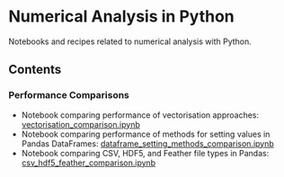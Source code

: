 # Numerical Analysis in Python
Notebooks and recipes related to numerical analysis with Python.

## Contents
### Performance Comparisons
- Notebook comparing performance of vectorisation approaches: [vectorisation_comparison.ipynb](vectorisation_comparison.ipynb)
- Notebook comparing performance of methods for setting values in Pandas DataFrames: [dataframe_setting_methods_comparison.ipynb](dataframe_setting_methods_comparison.ipynb)
- Notebook comparing CSV, HDF5, and Feather file types in Pandas: [csv_hdf5_feather_comparison.ipynb](csv_hdf5_feather_comparison.ipynb)
